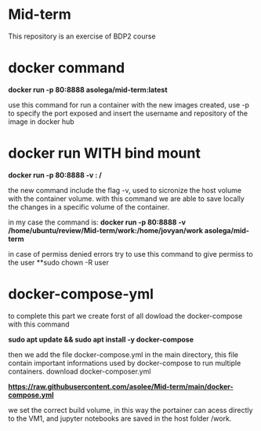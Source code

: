 # Mid-term
This repository is an exercise of BDP2 course

# docker command

**docker run -p 80:8888 asolega/mid-term:latest**

use this command for run a container with the new images created, use -p to specify the port exposed and insert the username and repository of the image in docker hub

# docker run WITH bind mount

**docker run -p 80:8888 -v <host volume>:<container volume> <user ID>/<docker repo>**

the new command include the flag -v, used to sicronize the host volume with the container volume.
with this command we are able to save locally the changes in a specific volume of the container.

in my case the command is:
**docker run -p 80:8888 -v /home/ubuntu/review/Mid-term/work:/home/jovyan/work asolega/mid-term**

in case of permiss denied errors try to use this command to give permiss to the user
**sudo chown -R user <host volume>  

# docker-compose-yml

to complete this part we create forst of all dowload the docker-compose with this command

**sudo apt update && sudo apt install -y docker-compose**

then we add the file docker-compose.yml in the main directory, this file contain important informations used by docker-compose to run multiple containers.
download docker-composer.yml

**https://raw.githubusercontent.com/asolee/Mid-term/main/docker-compose.yml**
  
 we set the correct build volume, in this way the portainer can acess directly to the VM1, and jupyter notebooks are saved in the host folder /work.
  

